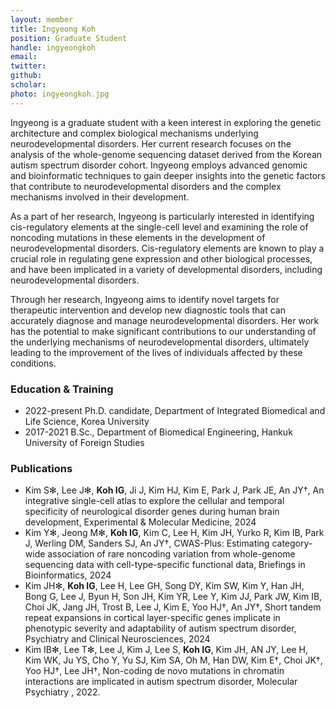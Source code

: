 ```yaml
---
layout: member
title: Ingyeong Koh
position: Graduate Student
handle: ingyeongkoh
email:
twitter:
github:
scholar: 
photo: ingyeongkoh.jpg
---
```


Ingyeong is a graduate student with a keen interest in exploring the genetic architecture and complex biological mechanisms underlying neurodevelopmental disorders. Her current research focuses on the analysis of the whole-genome sequencing dataset derived from the Korean autism spectrum disorder cohort. Ingyeong employs advanced genomic and bioinformatic techniques to gain deeper insights into the genetic factors that contribute to neurodevelopmental disorders and the complex mechanisms involved in their development.

As a part of her research, Ingyeong is particularly interested in identifying cis-regulatory elements at the single-cell level and examining the role of noncoding mutations in these elements in the development of neurodevelopmental disorders. Cis-regulatory elements are known to play a crucial role in regulating gene expression and other biological processes, and have been implicated in a variety of developmental disorders, including neurodevelopmental disorders.

Through her research, Ingyeong aims to identify novel targets for therapeutic intervention and develop new diagnostic tools that can accurately diagnose and manage neurodevelopmental disorders. Her work has the potential to make significant contributions to our understanding of the underlying mechanisms of neurodevelopmental disorders, ultimately leading to the improvement of the lives of individuals affected by these conditions.

### Education & Training
- 2022-present Ph.D. candidate, Department of Integrated Biomedical and Life Science, Korea University
- 2017-2021 B.Sc., Department of Biomedical Engineering, Hankuk University of Foreign Studies

### Publications
- Kim S✻, Lee J✻, **Koh IG**, Ji J, Kim HJ, Kim E, Park J, Park JE, An JY†, An integrative single-cell atlas to explore the cellular and temporal specificity of neurological disorder genes during human brain development, Experimental & Molecular Medicine, 2024
- Kim Y✻, Jeong M✻, **Koh IG**, Kim C, Lee H, Kim JH, Yurko R, Kim IB, Park J, Werling DM, Sanders SJ, An JY†, CWAS-Plus: Estimating category-wide association of rare noncoding variation from whole-genome sequencing data with cell-type-specific functional data, Briefings in Bioinformatics, 2024
- Kim JH✻, **Koh IG**, Lee H, Lee GH, Song DY, Kim SW, Kim Y, Han JH, Bong G, Lee J, Byun H, Son JH, Kim YR, Lee Y, Kim JJ, Park JW, Kim IB, Choi JK, Jang JH, Trost B, Lee J, Kim E, Yoo HJ†, An JY†, Short tandem repeat expansions in cortical layer-specific genes implicate in phenotypic severity and adaptability of autism spectrum disorder, Psychiatry and Clinical Neurosciences, 2024
- Kim IB✻, Lee T✻, Lee J, Kim J, Lee S, **Koh IG**, Kim JH, AN JY, Lee H, Kim WK, Ju YS, Cho Y, Yu SJ, Kim SA, Oh M, Han DW, Kim E†, Choi JK†, Yoo HJ†, Lee JH†, Non-coding de novo mutations in chromatin interactions are implicated in autism spectrum disorder, Molecular Psychiatry , 2022.